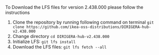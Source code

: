 To Download the LFS files for version 2.438.000 please follow the instructions

1. Clone the repository by running following command on terminal `git clone https://github.com/ikea-oss-distributions/DIRIGERA-hub-v2.438.000`
2. Change directory `cd DIRIGERA-hub-v2.438.000`
3. Initialize LFS: `git lfs install`
4. Download the LFS files: `git lfs fetch --all`
